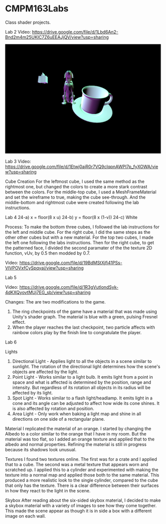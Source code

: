 # CMPM163Labs
Class shader projects.

Lab 2
Video: https://drive.google.com/file/d/1Lbd6An2-Bnd2m4m25UKIC7Z6uEEAJjQV/view?usp=sharing

![](images/l1_p2_screenshot.png)

Lab 3
Video: https://drive.google.com/file/d/1Etwj0ajR0r7VQ9cIqpnAWPI7p_fyXOWA/view?usp=sharing

Cube Creation
  For the leftmost cube, I used the same method as the rightmost one, but changed the colors to create a more stark contrast between the colors. For the middle-top cube, I used a MeshFrameMaterial and set the wireframe to true, making the cube see-through. And the middle-bottom and rightmost cube were created following the lab instructions.


Lab 4
24-a) x = floor(8 x u)
24-b) y = floor(8 x (1-v))
24-c) White

Process: To make the bottom three cubes, I followed the lab instructions for the left and middle cube. For the right cube, I did the same steps as the other other cubes but with a new material.
For the top two cubes, I made the left one following the labs instructions. Then for the right cube, to get the patterned face, I divided the second paramater of the the texture 2D function, vUv, by 0.5 then modded by 0.7. 

Video: https://drive.google.com/file/d/19BdMStXjfi41PSs-VIVPOVxfCySpqyai/view?usp=sharing

Lab 5

Video: https://drive.google.com/file/d/1R3gVutlondSyk-4dKXQyovtMUj7EG_sb/view?usp=sharing

Changes: The are two modifications to the game.
1) The ring checkpoints of the game have a material that was made using Unity's shader graph. The material is blue with a green, pulsing Fresnel effect.
2) When the player reaches the last checkpoint, two particle affects with rainbow colors play by the finish line to congratulate the player.

Lab 6

  Lights
1) Directional Light - Applies light to all the objects in a scene similar to sunlight. The rotation of the directional light determines how the scene's objects are affected by the light.
2) Point Light - Works similar to a light bulb. It emits light from a point in space and what is affected is determined by the position,  range and intensity. But regardless of its rotation all objects in its radius will be affected by its light.
3) Spot Light - Works similar to a flash light/headlamp. It emits light in a cone and its angle can be adjusted to affect how wide its cone shines. It is also affected by rotation and position.
4) Area Light - Only work when baking a light map and shine in all directions on one side of a rectangular plane.

  Material
I replicated the material of an orange. I started by changing the Albedo to a color similar to the orange that I have in my room.
But the material was too flat, so I added an orange texture and applied that to the albedo and normal properties. Refining the material is still in progress because its shadows look unusual.

  Textures
I found two textures online. The first was for a crate and I applied that to a cube. The second was a metal texture that appears worn and scratched up. I applied this to a cylinder and experimented with making the texture into a normal map and applied those both to the same material. This produced a more realistic look to the single cylinder, compared to the cube that only has the texture. There is a clear difference between their surfaces in how they react to the light in the scene.

  Skybox
After reading about the six-sided skybox material, I decided to make a skybox material with a variety of images to see how they come together. This made the scene appear as though it is in side a box with a different image on each wall. 
